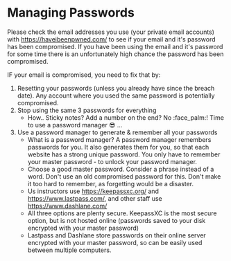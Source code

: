 # Managing Passwords

Please check the email addresses you use (your private email accounts) with https://haveibeenpwned.com/ to see if your email and it's password has been compromised.
If you have been using the email and it's password for some time there is an unfortunately high chance the password has been compromised.

IF your email is compromised, you need to fix that by:
1. Resetting your passwords (unless you already have since the breach date). Any account where you used the same password is potentially compromised.
1. Stop using the same 3 passwords for everything
   - How.. Sticky notes? Add a number on the end? No :face_palm:! Time to use a password manager :sunglasses: ...
1. Use a password manager to generate & remember all your passwords
   - What is a password manager? A password manager remembers passwords for you. It also generates them for you, so that each website has a strong unique password. You only have to remember your master password - to unlock your password manager.
   - Choose a good master password. Consider a phrase instead of a word. Don't use an old compromised password for this. Don't make it too hard to remember, as forgetting would be a disaster.
   - Us instructors use https://keepassxc.org/ and https://www.lastpass.com/, and other staff use https://www.dashlane.com/
   - All three options are plenty secure. KeepassXC is the most secure option, but is not hosted online (passwords saved to your disk encrypted with your master password)
   - Lastpass and Dashlane store passwords on their online server encrypted with your master password, so can be easily used between multiple computers.
